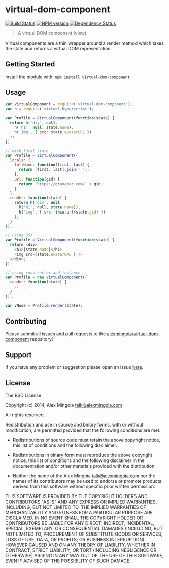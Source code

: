 # virtual-dom-component

[![Build Status](https://secure.travis-ci.org/alexmingoia/virtual-dom-component.png)](http://travis-ci.org/alexmingoia/virtual-dom-component) 
[![NPM version](https://badge.fury.io/js/virtual-dom-component.png)](http://badge.fury.io/js/virtual-dom-component) 
[![Dependency Status](https://david-dm.org/alexmingoia/virtual-dom-component.png)](http://david-dm.org/alexmingoia/virtual-dom-component)

> A virtual DOM component (view).

Virtual components are a thin wrapper around a render method which takes the
state and returns a virtual DOM representation.

## Getting Started

Install the module with: `npm install virtual-dom-component`

## Usage

```javascript
var VirtualComponent = require('virtual-dom-component');
var h = require('virtual-hyperscript');

var Profile = VirtualComponent(function(state) {
  return h('div', null,
    h('h1', null, state.name),
    h('img', { src: state.avatarURL })
  );
});

// with local state
var Profile = VirtualComponent({
  locals: {
    fullName: function(first, last) {
      return [first, last].join(' ');
    },
    url: function(gid) {
      return 'https://gravatar.com/' + gid;
    }
  },
  render: function(state) {
    return h('div', null,
      h('h1', null, state.name)),
      h('img', { src: this.url(state.gid) })
    );
  }
});

// using JSX
var Profile = VirtualComponent(function(state) {
  return <div>
    <h1>{state.name}</h1>
    <img src={state.avatarURL } />
  </div>;
});

// using constructor and instance
var Profile = new VirtualComponent({
  render: function(state) {
    // ...
  }
});

var vNode = Profile.render(state);
```

## Contributing

Please submit all issues and pull requests to the [alexmingoia/virtual-dom-component](http://github.com/alexmingoia/virtual-dom-component) repository!

## Support
If you have any problem or suggestion please open an issue [here](https://github.com/alexmingoia/virtual-dom-component/issues).

## License 

The BSD License

Copyright (c) 2014, Alex Mingoia <talk@alexmingoia.com>

All rights reserved.

Redistribution and use in source and binary forms, with or without modification,
are permitted provided that the following conditions are met:

* Redistributions of source code must retain the above copyright notice, this
  list of conditions and the following disclaimer.

* Redistributions in binary form must reproduce the above copyright notice, this
  list of conditions and the following disclaimer in the documentation and/or
  other materials provided with the distribution.

* Neither the name of the Alex Mingoia <talk@alexmingoia.com> nor the names of its
  contributors may be used to endorse or promote products derived from
  this software without specific prior written permission.

THIS SOFTWARE IS PROVIDED BY THE COPYRIGHT HOLDERS AND CONTRIBUTORS "AS IS" AND
ANY EXPRESS OR IMPLIED WARRANTIES, INCLUDING, BUT NOT LIMITED TO, THE IMPLIED
WARRANTIES OF MERCHANTABILITY AND FITNESS FOR A PARTICULAR PURPOSE ARE
DISCLAIMED. IN NO EVENT SHALL THE COPYRIGHT HOLDER OR CONTRIBUTORS BE LIABLE FOR
ANY DIRECT, INDIRECT, INCIDENTAL, SPECIAL, EXEMPLARY, OR CONSEQUENTIAL DAMAGES
(INCLUDING, BUT NOT LIMITED TO, PROCUREMENT OF SUBSTITUTE GOODS OR SERVICES;
LOSS OF USE, DATA, OR PROFITS; OR BUSINESS INTERRUPTION) HOWEVER CAUSED AND ON
ANY THEORY OF LIABILITY, WHETHER IN CONTRACT, STRICT LIABILITY, OR TORT
(INCLUDING NEGLIGENCE OR OTHERWISE) ARISING IN ANY WAY OUT OF THE USE OF THIS
SOFTWARE, EVEN IF ADVISED OF THE POSSIBILITY OF SUCH DAMAGE.
